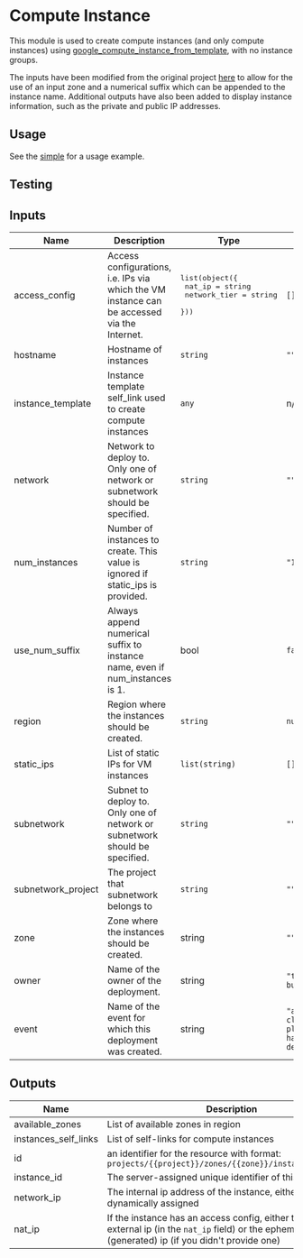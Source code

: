 # Compute Instance

This module is used to create compute instances (and only compute instances) using
[google_compute_instance_from_template](https://www.terraform.io/docs/providers/google/r/compute_instance_from_template.html), with no instance groups.

The inputs have been modified from the original project [here](https://github.com/terraform-google-modules/terraform-google-vm/tree/master/modules/compute_instance)
to allow for the use of an input zone and a numerical suffix which can be appended to the instance name. Additional outputs have also been added to
display instance information, such as the private and public IP addresses.

## Usage

See the [simple](https://github.com/terraform-google-modules/terraform-google-vm/tree/master/examples/compute_instance/simple) for a usage example.

## Testing


<!-- BEGINNING OF PRE-COMMIT-TERRAFORM DOCS HOOK -->
## Inputs

| Name | Description | Type | Default | Required |
|------|-------------|------|---------|:--------:|
| access\_config | Access configurations, i.e. IPs via which the VM instance can be accessed via the Internet. | <pre>list(object({<br>    nat_ip       = string<br>    network_tier = string<br>  }))</pre> | `[]` | no |
| hostname | Hostname of instances | `string` | `""` | no |
| instance\_template | Instance template self\_link used to create compute instances | `any` | n/a | yes |
| network | Network to deploy to. Only one of network or subnetwork should be specified. | `string` | `""` | no |
| num\_instances | Number of instances to create. This value is ignored if static\_ips is provided. | `string` | `"1"` | no |
| use\_num\_suffix | Always append numerical suffix to instance name, even if num\_instances is 1. | bool | `false` | no |
| region | Region where the instances should be created. | `string` | `null` | no |
| static\_ips | List of static IPs for VM instances | `list(string)` | `[]` | no |
| subnetwork | Subnet to deploy to. Only one of network or subnetwork should be specified. | `string` | `""` | no |
| subnetwork\_project | The project that subnetwork belongs to | `string` | `""` | no |
| zone | Zone where the instances should be created. | string | `""` | no |
| owner | Name of the owner of the deployment. | string | `"terraform-builder"` | no |
| event | Name of the event for which this deployment was created. | string | `"appd-cloud-platform-ha-deployment"` | no |

## Outputs

| Name | Description |
|------|-------------|
| available\_zones | List of available zones in region |
| instances\_self\_links | List of self-links for compute instances |
| id | an identifier for the resource with format: `projects/{{project}}/zones/{{zone}}/instances/{{name}}` |
| instance\_id | The server-assigned unique identifier of this instance |
| network\_ip | The internal ip address of the instance, either manually or dynamically assigned |
| nat\_ip | If the instance has an access config, either the given external ip (in the `nat_ip` field) or the ephemeral (generated) ip (if you didn't provide one) |

<!-- END OF PRE-COMMIT-TERRAFORM DOCS HOOK -->
